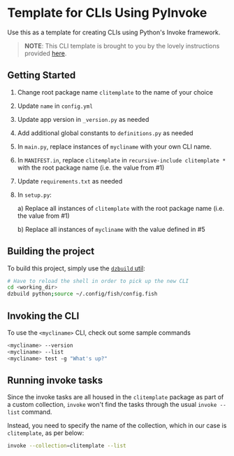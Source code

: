 # Template for CLIs Using PyInvoke

Use this as a template for creating CLIs using Python's Invoke framework.

>**NOTE**: This CLI template is brought to you by the lovely instructions provided [here](http://docs.pyinvoke.org/en/1.3/concepts/library.html).

## Getting Started

1. Change root package name `clitemplate` to the name of your choice

2. Update `name` in `config.yml`

3. Update app version in `_version.py` as needed

4. Add additional global constants to `definitions.py` as needed

5. In `main.py`, replace instances of `mycliname` with your own CLI name.

6. In `MANIFEST.in`, replace `clitemplate` in `recursive-include clitemplate *` with the root package name (i.e. the value from #1)

7. Update `requirements.txt` as needed

8. In `setup.py`:

    a) Replace all instances of `clitemplate` with the root package name (i.e. the value from #1)
    
    b) Replace all instances of `mycliname` with the value defined in #5

## Building the project

To build this project, simply use the [`dzbuild` util](https://github.com/d0-labs/d0-build-utils):

```bash
# Have to reload the shell in order to pick up the new CLI
cd <working_dir>
dzbuild python;source ~/.config/fish/config.fish
```


## Invoking the CLI

To use the `<mycliname>` CLI, check out some sample commands

```bash
<mycliname> --version
<mycliname> --list
<mycliname> test -g "What's up?"
```

## Running invoke tasks

Since the invoke tasks are all housed in the `clitemplate` package as part of a custom collection, `invoke` won't find the tasks through the usual `invoke --list` command.

Instead, you need to specify the name of the collection, which in our case is `clitemplate`, as per below:

```bash
invoke --collection=clitemplate --list
```